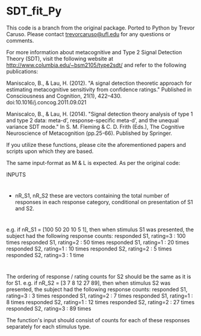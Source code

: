 # SDT_fit_Py

This code is a branch from the original package. Ported to Python by Trevor Caruso. Please contact trevorcaruso@ufl.edu for any questions or comments.

For more information about metacognitive and Type 2 Signal Detection Theory (SDT), visit the following website at http://www.columbia.edu/~bsm2105/type2sdt/ and refer to the following publications:

Maniscalco, B., & Lau, H. (2012). "A signal detection theoretic approach for estimating metacognitive sensitivity from confidence ratings." Published in Consciousness and Cognition, 21(1), 422–430. doi:10.1016/j.concog.2011.09.021

Maniscalco, B., & Lau, H. (2014). "Signal detection theory analysis of type 1 and type 2 data: meta-d’, response-specific meta-d’, and the unequal variance SDT mode." In S. M. Fleming & C. D. Frith (Eds.), The Cognitive Neuroscience of Metacognition (pp.25-66). Published by Springer.

If you utilize these functions, please cite the aforementioned papers and scripts upon which they are based.

The same input-format as M & L is expected. As per the original code:

INPUTS
#
* nR_S1, nR_S2
these are vectors containing the total number of responses in
each response category, conditional on presentation of S1 and S2.
#
e.g. if nR_S1 = [100 50 20 10 5 1], then when stimulus S1 was
presented, the subject had the following response counts:
responded S1, rating=3 : 100 times
responded S1, rating=2 : 50 times
responded S1, rating=1 : 20 times
responded S2, rating=1 : 10 times
responded S2, rating=2 : 5 times
responded S2, rating=3 : 1 time
#
The ordering of response / rating counts for S2 should be the same as it
is for S1. e.g. if nR_S2 = [3 7 8 12 27 89], then when stimulus S2 was
presented, the subject had the following response counts:
responded S1, rating=3 : 3 times
responded S1, rating=2 : 7 times
responded S1, rating=1 : 8 times
responded S2, rating=1 : 12 times
responded S2, rating=2 : 27 times
responded S2, rating=3 : 89 times

The function's input should consist of counts for each of these responses separately for each stimulus type.

